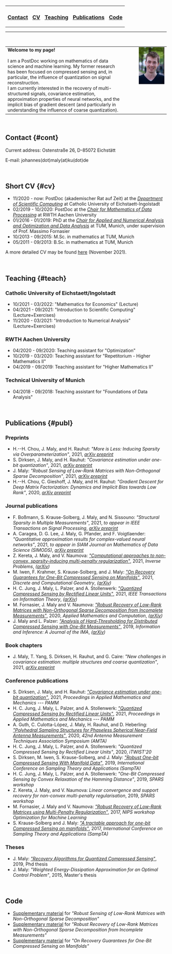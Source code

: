 <table>
  <tr>
    <td style="border:none">
      <a href="#cont"><h3>Contact</h3></a>
    </td>
    <td style="border:none">
      <a href="#cv"><h3>CV</h3></a>
    </td>
    <td style="border:none">
      <a href="#teach"><h3>Teaching</h3></a>
    </td>
    <td style="border:none">
      <a href="#publ"><h3>Publications</h3></a>
    </td>
    <td style="border:none">
      <a href="#code"><h3>Code</h3></a>
    </td>
  </tr>
</table>

---

<br/>

<table>
  <tr>
    <td style="border:none;">
      <b>Welcome to my page!</b> <br><br>
      I am a PostDoc working on mathematics of data science and machine learning. My former research has been focused on compressed sensing and, in particular, the influence of quantization on signal reconstruction. <br>
      I am currently interested in the recovery of multi-structured signals, covariance estimation, approximation properties of neural networks, and the implicit bias of gradient descent (and particularly in understanding the influence of coarse quantization).
    </td>
    <td style="float: right;width: 60%;border:none">
      <img src="Photo2_JohannesMaly.jpg">
    </td>
  </tr>
</table>

<br>

## Contact {#cont}

Current address: Ostenstraße 26, D-85072 Eichstätt

E-mail: johannes(dot)maly(at)ku(dot)de

<br>

## Short CV {#cv}

- 11/2020 - now: PostDoc (akademischer Rat auf Zeit) at the *[Department of Scientific Computing](https://www.ku.de/en/mgf/mathematics/scientific-computing)* at Catholic University of Eichstaett-Ingolstadt
- 02/2019 - 10/2020: PostDoc at the *[Chair for Mathematics of Data Processing](https://www.mathc.rwth-aachen.de/home/home)* at RWTH Aachen University
- 01/2016 - 01/2019: PhD at the *[Chair for Applied and Numerical Analysis and Optimization and Data Analysis](https://www-m15.ma.tum.de/Allgemeines/WebHome)* at TUM, Munich, under supervision of Prof. Massimo Fornasier
- 10/2013 - 09/2015: M.Sc. in mathematics at TUM, Munich
- 05/2011 - 09/2013: B.Sc. in mathematics at TUM, Munich

A more detailed CV may be found [here](CV.pdf) (November 2021).

<br>

## Teaching {#teach}

### Catholic University of Eichstaett/Ingolstadt

- 10/2021 - 03/2022: "Mathematics for Economics" (Lecture)
- 04/2021 - 09/2021: "Introduction to Scientific Computing" (Lecture+Exercises)
- 11/2020 - 03/2021: "Introduction to Numerical Analysis" (Lecture+Exercises)

### RWTH Aachen University

- 04/2020 - 09/2020: Teaching assistant for "Optimization"
- 10/2019 - 03/2020: Teaching assistant for "Repetitorium - Higher Mathematics II"
- 04/2019 - 09/2019: Teaching assistant for "Higher Mathematics II"

### Technical University of Munich

- 04/2018 - 09/2018: Teaching assistant for "Foundations of Data Analysis"

<br>

## Publications {#publ}

### Preprints

- H.--H. Chou, J. Maly, and H. Rauhut: *"More is Less: Inducing Sparsity via Overparameterization"*, 2021, *[arXiv preprint](https://arxiv.org/abs/2011.13772)*
- S. Dirksen, J. Maly, and H. Rauhut: *"Covariance estimation under one-bit quantization"*, 2021, *[arXiv preprint](https://arxiv.org/abs/2104.01280)*
- J. Maly: *"Robust Sensing of Low-Rank Matrices with Non-Orthogonal Sparse Decomposition"*, 2021, *[arXiv preprint](https://arxiv.org/abs/2103.05523)*
- H.--H. Chou, C. Gieshoff, J. Maly, and H. Rauhut: *"Gradient Descent for Deep Matrix Factorization: Dynamics and Implicit Bias towards Low Rank"*, 2020, *[arXiv preprint](https://arxiv.org/abs/2011.13772)*

### Journal publications

- F. Boßmann, S. Krause-Solberg, J. Maly, and N. Sissouno: *"Structural Sparsity in Multiple Measurements"*, 2021, *to appear in IEEE Transactions on Signal Processing*, *[arXiv preprint](https://arxiv.org/abs/2103.01908)*
- A. Caragea, D. G. Lee, J. Maly, G. Pfander, and F. Voigtlaender: *"Quantitative approximation results for complex-valued neural networks"*, 2021, *to appear in SIAM Journal on Mathematics of Data Science (SIMODS)*, *[arXiv preprint](https://arxiv.org/abs/2102.13092)*
- Z. Kereta, J. Maly, and V. Naumova: *["Computational approaches to non-convex, sparsity-inducing multi-penalty regularization"](https://iopscience.iop.org/article/10.1088/1361-6420/abdd46)*, 2021, *Inverse Problems*, *([arXiv](https://arxiv.org/abs/1908.02503))*
- M. Iwen, F. Krahmer, S. Krause-Solberg, and J. Maly: *["On Recovery Guarantees for One-Bit Compressed Sensing on Manifolds"](https://link.springer.com/article/10.1007/s00454-020-00267-z)*, 2021, *Discrete and Computational Geometry*, *([arXiv](https://arxiv.org/abs/1807.06490))*
- H. C. Jung, J. Maly, L. Palzer, and A. Stollenwerk: *["Quantized Compressed Sensing by Rectified Linear Units"](https://ieeexplore.ieee.org/document/9393953)*, 2021, *IEEE Transactions on Information Theory*, *([arXiv](https://arxiv.org/abs/1911.07816))*
- M. Fornasier, J. Maly and V. Naumova: *["Robust Recovery of Low-Rank Matrices with Non-Orthogonal Sparse Decomposition from Incomplete Measurements"](https://authors.elsevier.com/a/1btjM_2C8gesk-)*, 2020, *Applied Mathematics and Computation*, *([arXiv](https://arxiv.org/abs/1801.06240))*
- J. Maly and L. Palzer: *["Analysis of Hard-Thresholding for Distributed Compressed Sensing with One-Bit Measurements"](https://academic.oup.com/imaiai/advance-article-abstract/doi/10.1093/imaiai/iaz004/5424056?redirectedFrom=PDF)*, 2019, *Information and Inference: A Journal of the IMA*, *([arXiv](https://arxiv.org/abs/1805.03486))*

### Book chapters

- J. Maly, T. Yang, S. Dirksen, H. Rauhut, and G. Caire: *"New challenges in covariance estimation: multiple structures and coarse quantization"*, 2021, *[arXiv preprint](https://arxiv.org/abs/2106.06190)*

### Conference publications

- S. Dirksen, J. Maly, and H. Rauhut: *["Covariance estimation under one-bit quantization"](https://onlinelibrary.wiley.com/doi/10.1002/pamm.202100063)*, 2021, *Proceedings in Applied Mathematics and Mechanics --- PAMM*
- H. C. Jung, J. Maly, L. Palzer, and A. Stollenwerk: *["Quantized Compressed Sensing by Rectified Linear Units"](https://onlinelibrary.wiley.com/doi/10.1002/pamm.202000015)*, 2021, *Proceedings in Applied Mathematics and Mechanics --- PAMM*
- A. Guth, C. Culotta-López, J. Maly, H. Rauhut, and D. Heberling: *["Polyhedral Sampling Structures for Phaseless Spherical Near-Field Antenna Measurements"](https://www.researchgate.net/publication/346020497_Polyhedral_Sampling_Structures_for_Phaseless_Spherical_Near-Field_Antenna_Measurements)*, 2020, *42nd Antenna Measurement Techniques Association Symposium (AMTA)*
- H. C. Jung, J. Maly, L. Palzer, and A. Stollenwerk: *"Quantized Compressed Sensing by Rectified Linear Units"*, 2020, *iTWIST'20*
- S. Dirksen, M. Iwen, S. Krause-Solberg, and J. Maly: *["Robust One-bit Compressed Sensing With Manifold Data"](https://sampta2019.sciencesconf.org/267528/document)*, 2019, *International Conference on Sampling Theory and Applications (SampTA)*
- H. C. Jung, J. Maly, L. Palzer, and A. Stollenwerk: *"One-Bit Compressed Sensing by Convex Relaxation of the Hamming Distance"*, 2019, *SPARS workshop*
- Z. Kereta, J. Maly, and V. Naumova: *Linear convergence and support recovery for non-convex multi-penalty regularisation*, 2019, *SPARS workshop*
- M. Fornasier, J. Maly and V. Naumova: *["Robust Recovery of Low-Rank Matrices using Multi-Penalty Regularization"](http://opt-ml.org/papers.html)*, 2017, *NIPS workshop Optimization for Machine Learning*
- S. Krause-Solberg and J. Maly: *["A tractable approach for one-bit Compressed Sensing on manifolds"](https://ieeexplore.ieee.org/document/8024465)*, 2017, *International Conference on Sampling Theory and Applications (SampTA)*

### Theses

- J. Maly: *["Recovery Algorithms for Quantized Compressed Sensing"](https://mediatum.ub.tum.de/1471689)*, 2019, Phd thesis
- J. Maly: *"Weighted Energy-Dissipation Approximation for an Optimal Control Problem"*, 2015, Master's thesis

<br>

## Code

- [Supplementary material](S3-PCA-Toolbox.zip) for *"Robust Sensing of Low-Rank Matrices with Non-Orthogonal Sparse Decomposition"*
- [Supplementary material](ATLAS_Toolbox.zip) for *"Robust Recovery of Low-Rank Matrices with Non-Orthogonal Sparse Decomposition from Incomplete Measurements"*
- [Supplementary material](OMSpaperCODE.zip) for *"On Recovery Guarantees for One-Bit Compressed Sensing on Manifolds"*

<!--
<!-- You can use the [editor on GitHub](https://github.com/johannes-maly/johannes-maly.github.io/edit/master/README.md) to maintain and preview the content for your website in Markdown files. -->

<!-- Whenever you commit to this repository, GitHub Pages will run [Jekyll](https://jekyllrb.com/) to rebuild the pages in your site, from the content in your Markdown files. -->

<!-- ### Markdown-->

<!-- Markdown is a lightweight and easy-to-use syntax for styling your writing. It includes conventions for

<!-- ```markdown
<!-- Syntax highlighted code block

<!-- # Header 1
<!-- ## Header 2
<!-- ### Header 3

<!-- - Bulleted
<!-- - List

<!-- 1. Numbered
<!-- 2. List

<!-- **Bold** and _Italic_ and `Code` text

<!-- [Link](url) and ![Image](src)
<!-- ```

<!-- For more details see [GitHub Flavored Markdown](https://guides.github.com/features/mastering-markdown/).

<!-- ### Jekyll Themes

<!-- Your Pages site will use the layout and styles from the Jekyll theme you have selected in your [repository settings](https://github.com/johannes-maly/johannes-maly.github.io/settings). The name of this theme is saved in the Jekyll `_config.yml` configuration file.

<!-- ### Support or Contact

<!-- Having trouble with Pages? Check out our [documentation](https://help.github.com/categories/github-pages-basics/) or [contact support](https://github.com/contact) and we’ll help you sort it out.  
-->
